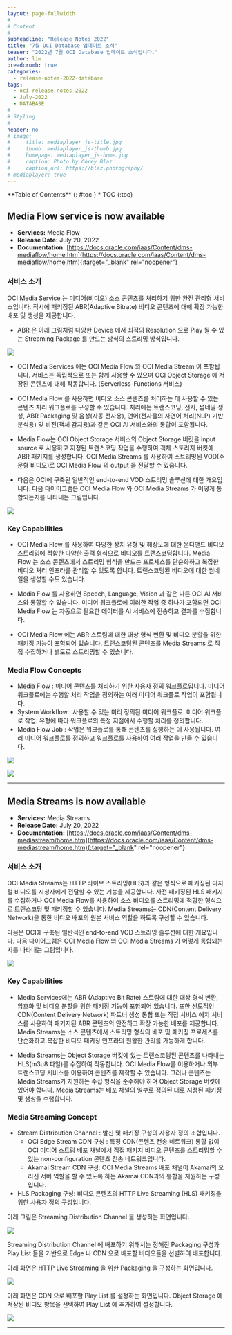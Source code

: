 ```yaml
---
layout: page-fullwidth
#
# Content
#
subheadline: "Release Notes 2022"
title: "7월 OCI Database 업데이트 소식"
teaser: "2022년 7월 OCI Database 업데이트 소식입니다."
author: lim
breadcrumb: true
categories:
  - release-notes-2022-database
tags:
  - oci-release-notes-2022
  - July-2022
  - DATABASE
#
# Styling
#
header: no
# image:
#     title: mediaplayer_js-title.jpg
#     thumb: mediaplayer_js-thumb.jpg
#     homepage: mediaplayer_js-home.jpg
#     caption: Photo by Corey Blaz
#     caption_url: https://blaz.photography/
# mediaplayer: true
---
```


<div class="panel radius" markdown="1">
**Table of Contents**
{: #toc }
*  TOC
{:toc}
</div>

## Media Flow service is now available
* **Services:** Media Flow
* **Release Date:** July 20, 2022
* **Documentation:** 
[https://docs.oracle.com/iaas/Content/dms-mediaflow/home.htm](https://docs.oracle.com/iaas/Content/dms-mediaflow/home.htm){:target="_blank" rel="noopener"}


### 서비스 소개
OCI Media Service 는 미디어(비디오) 소스 콘텐츠를 처리하기 위한 완전 관리형 서비스입니다. 적시에 패키징된 ABR(Adaptive Bitrate) 비디오 콘텐츠에 대해 확장 가능한 배포 및 생성을 제공합니다. 

* ABR 은 아래 그림처럼 다양한 Device 에서 최적의 Resolution 으로 Play 될 수 있는 Streaming Package 를 만드는 방식의 스트리밍 방식입니다.  

![](/assets/img/database/2022/07/06_ABR_Streaming.png)

* OCI Media Services 에는 OCI Media Flow 와 OCI Media Stream 이 포함됩니다. 서비스는 독립적으로 또는 함께 사용할 수 있으며 OCI Object Storage 에 저장된 콘텐츠에 대해 작동합니다. (Serverless-Functions 서비스)

* OCI Media Flow 를 사용하면 비디오 소스 콘텐츠를 처리하는 데 사용할 수 있는 콘텐츠 처리 워크플로를 구성할 수 있습니다. 처리에는 트랜스코딩, 전사, 썸네일 생성, ABR Packaging 및 음성(자동 전사용), 언어(전사물의 자연어 처리(NLP) 기반 분석용) 및 비전(객체 감지용)과 같은 OCI AI 서비스와의 통합이 포함됩니다.

* Media Flow는 OCI Object Storage 서비스의 Object Storage 버킷을 input source 로 사용하고 지정된 트랜스코딩 작업을 수행하여 객체 스토리지 버킷에 ABR 패키지를 생성합니다. OCI Media Streams 를 사용하여 스트리밍된 VOD(주문형 비디오)로 OCI Media Flow 의 output 을 전달할 수 있습니다.


* 다음은 OCI에 구축된 일반적인 end-to-end VOD 스트리밍 솔루션에 대한 개요입니다. 다음 다이어그램은 OCI Media Flow 와 OCI Media Streams 가 어떻게 통합되는지를 나타내는 그림입니다. 

![](/assets/img/database/2022/07/01_architecturediagram_medserv_1.png)

### Key Capabilities

* OCI Media Flow 를 사용하여 다양한 장치 유형 및 해상도에 대한 온디맨드 비디오 스트리밍에 적합한 다양한 출력 형식으로 비디오를 트랜스코딩합니다. Media Flow 는 소스 콘텐츠에서 스트리밍 형식을 만드는 프로세스를 단순화하고 복잡한 비디오 처리 인프라를 관리할 수 있도록 합니다. 트랜스코딩된 비디오에 대한 썸네일을 생성할 수도 있습니다.

* Media Flow 를 사용하면 Speech, Language, Vision 과 같은 다른 OCI AI 서비스와 통합할 수 있습니다. 미디어 워크플로에 이러한 작업 중 하나가 포함되면 OCI Media Flow 는 자동으로 필요한 데이터를 AI 서비스에 전송하고 결과를 수집합니다.

* OCI Media Flow 에는 ABR 스트림에 대한 대상 형식 변환 및 비디오 분할을 위한 패키징 기능이 포함되어 있습니다. 트랜스코딩된 콘텐츠를 Media Streams 로 직접 수집하거나 별도로 스트리밍할 수 있습니다. 

### Media Flow Concepts
* Media Flow : 미디어 콘텐츠를 처리하기 위한 사용자 정의 워크플로입니다. 미디어 워크플로에는 수행할 처리 작업을 정의하는 여러 미디어 워크플로 작업이 포함됩니다.
* System Workflow : 사용할 수 있는 미리 정의된 미디어 워크플로.
미디어 워크플로 작업: 유형에 따라 워크플로의 특정 지점에서 수행할 처리를 정의합니다.
* Media Flow Job : 작업은 워크플로를 통해 콘텐츠를 실행하는 데 사용됩니다. 여러 미디어 워크플로를 정의하고 워크플로를 사용하여 여러 작업을 만들 수 있습니다.

![](/assets/img/database/2022/07/02_medserv_screenshot_0.png)

![](/assets/img/database/2022/07/02_medserv_screenshot.png)

---

## Media Streams is now available
* **Services:** Media Streams
* **Release Date:** July 20, 2022
* **Documentation:** 
[https://docs.oracle.com/iaas/Content/dms-mediastream/home.htm](https://docs.oracle.com/iaas/Content/dms-mediastream/home.htm){:target="_blank" rel="noopener"}


### 서비스 소개
OCI Media Streams는 HTTP 라이브 스트리밍(HLS)과 같은 형식으로 패키징된 디지털 비디오를 시청자에게 전달할 수 있는 기능을 제공합니다. 사전 패키징된 HLS 패키지를 수집하거나 OCI Media Flow를 사용하여 소스 비디오를 스트리밍에 적합한 형식으로 트랜스코딩 및 패키징할 수 있습니다. Media Streams는 CDN(Content Delivery Network)을 통한 비디오 배포의 원본 서비스 역할을 하도록 구성할 수 있습니다.

다음은 OCI에 구축된 일반적인 end-to-end VOD 스트리밍 솔루션에 대한 개요입니다. 다음 다이어그램은 OCI Media Flow 와 OCI Media Streams 가 어떻게 통합되는지를 나타내는 그림입니다. 

![](/assets/img/database/2022/07/01_architecturediagram_medserv_1.png)

### Key Capabilities
* Media Services에는 ABR (Adaptive Bit Rate) 스트림에 대한 대상 형식 변환, 암호화 및 비디오 분할을 위한 패키징 기능이 포함되어 있습니다. 또한 선도적인 CDN(Content Delivery Network) 파트너 생성 통합 또는 직접 서비스 에지 서비스를 사용하여 패키지된 ABR 콘텐츠의 안전하고 확장 가능한 배포를 제공합니다. Media Streams는 소스 콘텐츠에서 스트리밍 형식의 배포 및 패키징 프로세스를 단순화하고 복잡한 비디오 패키징 인프라의 원활한 관리를 가능하게 합니다.



* Media Streams는 Object Storage 버킷에 있는 트랜스코딩된 콘텐츠를 나타내는 HLS(m3u8 파일)를 수집하여 작동합니다. OCI Media Flow를 이용하거나 외부 트랜스코딩 서비스를 이용하여 콘텐츠를 제작할 수 있습니다. 그러나 콘텐츠는 Media Streams가 지원하는 수집 형식을 준수해야 하며 Object Storage 버킷에 있어야 합니다. Media Streams는 배포 채널의 일부로 정의된 대로 지정된 패키징 및 생성을 수행합니다.



### Media Streaming Concept

* Stream Distribution Channel : 발신 및 패키징 구성의 사용자 정의 조합입니다.
  * OCI Edge Stream CDN 구성 : 특정 CDN(콘텐츠 전송 네트워크) 통합 없이 OCI 미디어 스트림 배포 채널에서 직접 패키지 비디오 콘텐츠를 스트리밍할 수 있는 non-configuration 콘텐츠 전송 네트워크입니다.
  * Akamai Stream CDN 구성: OCI Media Streams 배포 채널이 Akamai의 오리진 서버 역할을 할 수 있도록 하는 Akamai CDN과의 통합을 지원하는 구성입니다.
* HLS Packaging 구성: 비디오 콘텐츠의 HTTP Live Streaming (HLS) 패키징을 위한 사용자 정의 구성입니다.

아래 그림은 Streaming Distribution Channel 을 생성하는 화면입니다.

![](/assets/img/database/2022/07/03_medserv_streaming_dist_channel.png)

Streaming Distribution Channel 에 배포하기 위해서는 정해진 Packaging 구성과 Play List 들을 기반으로 Edge 나 CDN 으로 배포할 비디오들을 선별하여 배포합니다.

아래 화면은 HTTP Live Streaming 을 위한 Packaging 을 구성하는 화면입니다. 

![](/assets/img/database/2022/07/04_medserv_streaming_create_package.png)


아래 화면은 CDN 으로 배포할 Play List 를 설정하는 화면입니다. Object Storage 에 저장된 비디오 항목을 선택하여 Play List 에 추가하여 설정합니다.

![](/assets/img/database/2022/07/05_medserv_streaming_create_playlists.png)

---
